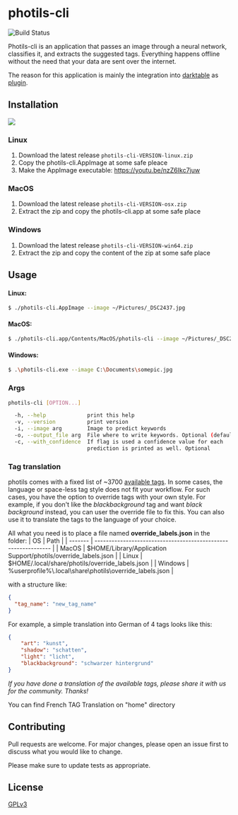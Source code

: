 # photils-cli
![Build Status](https://github.com/scheckmedia/photils-cli/actions/workflows/build.yaml/badge.svg)

Photils-cli is an application that passes an image through a neural network, classifies it, and extracts the suggested tags. Everything happens offline without the need that your data are sent over the internet.

The reason for this application is mainly the integration into [darktable](https://www.darktable.org/) as [plugin](https://github.com/scheckmedia/photils-dt).

## Installation

[![](https://img.shields.io/badge/Releases%40latest-Download-blue)](https://github.com/scheckmedia/photils-cli/releases)

### Linux

1. Download the latest release `photils-cli-VERSION-linux.zip`
2. Copy the photils-cli.AppImage at some safe pleace
3. Make the AppImage executable: https://youtu.be/nzZ6Ikc7juw

### MacOS

1. Download the latest release `photils-cli-VERSION-osx.zip`
2. Extract the zip and copy the photils-cli.app at some safe place

### Windows

1. Download the latest release `photils-cli-VERSION-win64.zip`
2. Extract the zip and copy the content of the zip at some safe place

## Usage
#### Linux:
```bash
$ ./photils-cli.AppImage --image ~/Pictures/_DSC2437.jpg
```

#### MacOS:
```bash
$ ./photils-cli.app/Contents/MacOS/photils-cli --image ~/Pictures/_DSC2437.jpg
```

#### Windows:
```bash
$ .\photils-cli.exe --image C:\Documents\somepic.jpg
```

### Args
```bash
photils-cli [OPTION...]

  -h, --help             print this help
  -v, --version          print version
  -i, --image arg        Image to predict keywords
  -o, --output_file arg  File where to write keywords. Optional (default: "")
  -c, --with_confidence  If flag is used a confidence value for each
                         prediction is printed as well. Optional
```

### Tag translation
photils comes with a fixed list of ~3700 [available tags](https://github.com/scheckmedia/photils-cli/blob/master/res/labels.json). In some cases, the language or space-less tag style does not fit your workflow. For such cases, you have the option to override tags with your own style. For example, if you don't like the *blackbackground* tag and want *black background* instead, you can user the override file to fix this. You can also use it to translate the tags to the language of your choice.

All what you need is to place a file named **override_labels.json** in the folder:
| OS      | Path                                                           |
| ------- | -------------------------------------------------------------- |
| MacOS   | $HOME/Library/Application Support/photils/override_labels.json |
| Linux   | $HOME/.local/share/photils/override_labels.json                |
| Windows | %userprofile%\\.local\share\photils\override_labels.json        |

with a structure like:
```json
{
  "tag_name": "new_tag_name"
}
```
For example, a simple translation into German of 4 tags looks like this:

```json
{
    "art": "kunst",
    "shadow": "schatten",
    "light": "licht",
    "blackbackground": "schwarzer hintergrund"
}
```

*If you have done a translation of the available tags, please share it with us for the community. Thanks!*

You can find French TAG Translation on "home" directory

## Contributing
Pull requests are welcome. For major changes, please open an issue first to discuss what you would like to change.

Please make sure to update tests as appropriate.

## License
[GPLv3](https://choosealicense.com/licenses/gpl-3.0/)
